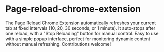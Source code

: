 # Page-reload-chrome-extension
The Page Reload Chrome Extension automatically refreshes your current tab at fixed intervals (10, 20, 30 seconds, or 1 minute). It auto-stops after one reload, with a "Stop Reloading" button for manual control. Easy to use with a simple popup interface, perfect for monitoring dynamic content without manual refreshing. Contributions welcome!
